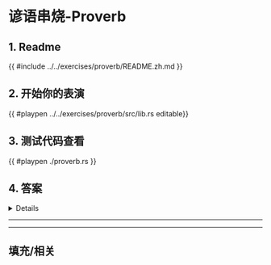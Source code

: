 # 谚语串烧-Proverb
## 1. Readme

 {{ #include ../../exercises/proverb/README.zh.md }}

 ## 2. 开始你的表演

 {{ #playpen ../../exercises/proverb/src/lib.rs editable}}

 ## 3. 测试代码查看

 {{ #playpen ./proverb.rs }}

 ## 4. 答案

 <details>

 {{ #playpen ../../exercises/proverb/example.rs }}

 </details>

 ---
 ---

 ## 填充/相关


